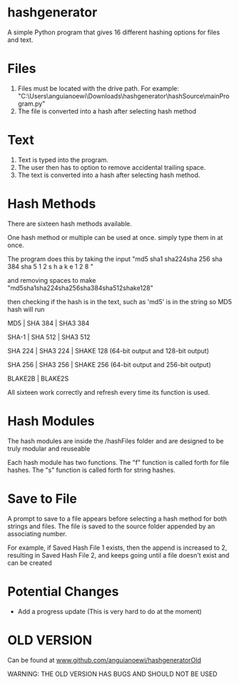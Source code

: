 # hashgenerator
A simple Python program that gives 16 different hashing options for files and text.

# Files
1) Files must be located with the drive path. For example: 
"C:\Users\anguianoewi\Downloads\hashgenerator\hashSource\mainProgram.py"
2) The file is converted into a hash after selecting hash method

# Text
1) Text is typed into the program.
2) The user then has to option to remove accidental trailing space.
3) The text is converted into a hash after selecting hash method.

# Hash Methods

There are sixteen hash methods available.

One hash method or multiple can be used at once. simply type them in at once. 

The program does this by taking the input "md5 sha1 sha224sha 256 sha 384 sha 5 1 2 s  h  a  k  e  1  2  8    "

and removing spaces to make "md5sha1sha224sha256sha384sha512shake128"

then checking if the hash is in the text, such as 'md5' is in the string so MD5 hash will run


MD5     |  SHA 384   |  SHA3 384

SHA-1   |  SHA 512   |  SHA3 512

SHA 224 |  SHA3 224  |  SHAKE 128 (64-bit output and 128-bit output)

SHA 256 |  SHA3 256  |  SHAKE 256 (64-bit output and 256-bit output)

BLAKE2B | BLAKE2S

All sixteen work correctly and refresh every time its function is used.

# Hash Modules

The hash modules are inside the /hashFiles folder and are designed to
be truly modular and reuseable

Each hash module has two functions. The "f" 
function is called forth for file hashes. The 
"s" function is called forth for string hashes.

# Save to File

A prompt to save to a file appears before selecting a hash method for
both strings and files. The file is saved to the source folder
appended by an associating number. 

For example, if Saved Hash File 1 exists, then the append is increased to 
2, resulting in Saved Hash File 2, and keeps going until a file doesn't exist 
and can be created

# Potential Changes
- Add a progress update (This is very hard to do at the moment)

# OLD VERSION

Can be found at www.github.com/anguianoewi/hashgeneratorOld

WARNING: THE OLD VERSION HAS BUGS AND SHOULD NOT BE USED
